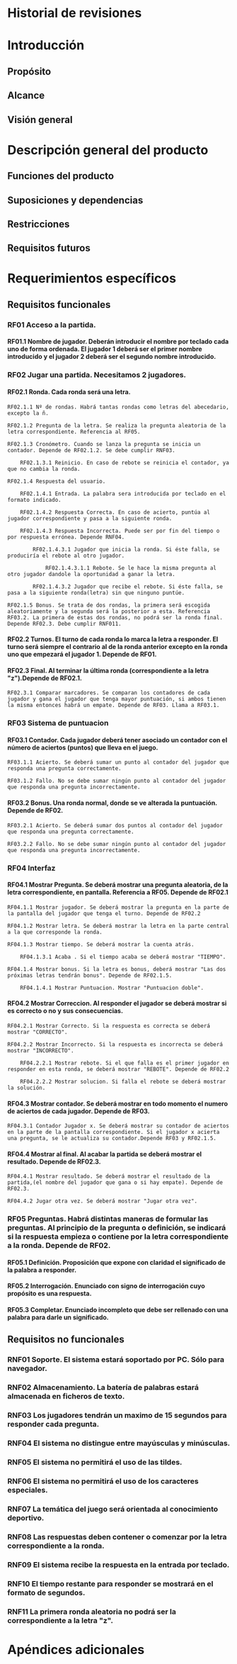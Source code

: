 # Historial de revisiones

  
# Introducción
## Propósito
## Alcance
## Visión general

# Descripción general del producto
## Funciones del producto
## Suposiciones y dependencias
## Restricciones
## Requisitos futuros

# Requerimientos específicos
## Requisitos funcionales


### RF01 Acceso a la partida.

#### RF01.1 Nombre de jugador. Deberán introducir el nombre por teclado cada uno de forma ordenada. El jugador 1 deberá ser el primer nombre introducido y el jugador 2 deberá ser el segundo nombre introducido.


### RF02 Jugar una partida. Necesitamos 2 jugadores.

#### RF02.1 Ronda. Cada ronda será una letra.

	RF02.1.1 Nº de rondas. Habrá tantas rondas como letras del abecedario, excepto la ñ.

	RF02.1.2 Pregunta de la letra. Se realiza la pregunta aleatoria de la letra correspondiente. Referencia al RF05.
	
	RF02.1.3 Cronómetro. Cuando se lanza la pregunta se inicia un contador. Depende de RF02.1.2. Se debe cumplir RNF03. 
	
		RF02.1.3.1 Reinicio. En caso de rebote se reinicia el contador, ya que no cambia la ronda.
		
	RF02.1.4 Respuesta del usuario. 
	
		RF02.1.4.1 Entrada. La palabra sera introducida por teclado en el formato indicado.
		
		RF02.1.4.2 Respuesta Correcta. En caso de acierto, puntúa al jugador correspondiente y pasa a la siguiente ronda.
		
		RF02.1.4.3 Respuesta Incorrecta. Puede ser por fin del tiempo o por respuesta errónea. Depende RNF04.
		
			RF02.1.4.3.1 Jugador que inicia la ronda. Si éste falla, se produciría el rebote al otro jugador.

				RF02.1.4.3.1.1 Rebote. Se le hace la misma pregunta al otro jugador dandole la oportunidad a ganar la letra.
	
			RF02.1.4.3.2 Jugador que recibe el rebote. Si éste falla, se pasa a la siguiente ronda(letra) sin que ninguno puntúe.
			 
	RF02.1.5 Bonus. Se trata de dos rondas, la primera será escogida aleatoriamente y la segunda será la posterior a esta. Referencia RF03.2. La primera de estas dos rondas, no podrá ser la ronda final. Depende RF02.3. Debe cumplir RNF011.

#### RF02.2 Turnos. El turno de cada ronda lo marca la letra a responder. El turno será siempre el contrario al de la ronda anterior excepto    en la ronda uno que empezará el jugador 1. Depende de RF01.
	

#### RF02.3 Final. Al terminar la última ronda (correspondiente a la letra "z").Depende de RF02.1.

	RF02.3.1 Comparar marcadores. Se comparan los contadores de cada jugador y gana el jugador que tenga mayor puntuación, si ambos tienen la misma entonces habrá un empate. Depende de RF03. Llama a RF03.1.


### RF03 Sistema de puntuacion

#### RF03.1 Contador. Cada jugador deberá tener asociado un contador con el número de aciertos (puntos) que lleva en el juego.
	
	RF03.1.1 Acierto. Se deberá sumar un punto al contador del jugador que responda una pregunta correctamente. 
		
	RF03.1.2 Fallo. No se debe sumar ningún punto al contador del jugador que responda una pregunta incorrectamente.
		
#### RF03.2 Bonus. Una ronda normal, donde se ve alterada la puntuación. Depende de RF02.
		
	RF03.2.1 Acierto. Se deberá sumar dos puntos al contador del jugador que responda una pregunta correctamente. 
			
	RF03.2.2 Fallo. No se debe sumar ningún punto al contador del jugador que responda una pregunta incorrectamente. 


### RF04 Interfaz

#### RF04.1 Mostrar Pregunta. Se deberá mostrar una pregunta aleatoria, de la letra correspondiente, en pantalla. Referencia a RF05. Depende de RF02.1

	RF04.1.1 Mostrar jugador. Se deberá mostrar la pregunta en la parte de la pantalla del jugador que tenga el turno. Depende de RF02.2

	RF04.1.2 Mostrar letra. Se deberá mostrar la letra en la parte central a la que corresponde la ronda. 

	RF04.1.3 Mostrar tiempo. Se deberá mostrar la cuenta atrás.

		RF04.1.3.1 Acaba . Si el tiempo acaba se deberá mostrar "TIEMPO".

	RF04.1.4 Mostrar bonus. Si la letra es bonus, deberá mostrar "Las dos próximas letras tendrán bonus". Depende de RF02.1.5.

		RF04.1.4.1 Mostrar Puntuacion. Mostrar "Puntuacion doble".
		
#### RF04.2 Mostrar Correccion. Al responder el jugador se deberá mostrar si es correcto o no y sus consecuencias. 

	RF04.2.1 Mostrar Correcto. Si la respuesta es correcta se deberá mostrar "CORRECTO".

	RF04.2.2 Mostrar Incorrecto. Si la respuesta es incorrecta se deberá mostrar "INCORRECTO".

		RF04.2.2.1 Mostrar rebote. Si el que falla es el primer jugador en responder en esta ronda, se deberá mostrar "REBOTE". Depende de RF02.2

		RF04.2.2.2 Mostrar solucion. Si falla el rebote se deberá mostrar la solución. 

#### RF04.3 Mostrar contador. Se deberá mostrar en todo momento el numero de aciertos de cada jugador. Depende de RF03.

	RF04.3.1 Contador Jugador x. Se deberá mostrar su contador de aciertos en la parte de la pantalla correspondiente. Si el jugador x acierta una pregunta, se le actualiza su contador.Depende RF03 y RF02.1.5.
				
#### RF04.4 Mostrar al final. Al acabar la partida se deberá mostrar el resultado. Depende de RF02.3.

	RF04.4.1 Mostrar resultado. Se deberá mostrar el resultado de la partida,(el nombre del jugador que gana o si hay empate). Depende de RF02.3.

	RF04.4.2 Jugar otra vez. Se deberá mostrar "Jugar otra vez". 
			

### RF05 Preguntas. Habrá distintas maneras de formular las preguntas. Al principio de la pregunta o definición, se indicará si la respuesta empieza o contiene por la letra correspondiente a la ronda. Depende de RF02.

#### RF05.1 Definición. Proposición que expone con claridad el significado de la palabra a responder.
		
#### RF05.2 Interrogación. Enunciado con signo de interrogación cuyo propósito es una respuesta.
		
#### RF05.3 Completar. Enunciado incompleto que debe ser rellenado con una palabra para darle un significado.
		

## Requisitos no funcionales
### RNF01 Soporte. El sistema estará soportado por PC. Sólo para navegador.
### RNF02 Almacenamiento. La batería de palabras estará almacenada en ficheros de texto.
### RNF03 Los jugadores tendrán un maximo de 15 segundos para responder cada pregunta.
### RNF04 El sistema no distingue entre mayúsculas y minúsculas.
### RNF05 El sistema no permitirá el uso de las tildes.
### RNF06 El sistema no permitirá el uso de los caracteres especiales.
### RNF07 La temática del juego será orientada al conocimiento deportivo.
### RNF08 Las respuestas deben contener o comenzar por la letra correspondiente a la ronda.
### RNF09 El sistema recibe la respuesta en la entrada por teclado.
### RNF10 El tiempo restante para responder se mostrará en el formato de segundos.
### RNF11 La primera ronda aleatoria no podrá ser la correspondiente a la letra "z".


# Apéndices adicionales
